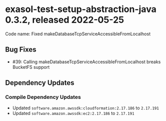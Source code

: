 # exasol-test-setup-abstraction-java 0.3.2, released 2022-05-25

Code name: Fixed makeDatabaseTcpServiceAccessibleFromLocalhost

## Bug Fixes

* #39: Calling makeDatabaseTcpServiceAccessibleFromLocalhost breaks BucketFS support

## Dependency Updates

### Compile Dependency Updates

* Updated `software.amazon.awssdk:cloudformation:2.17.186` to `2.17.191`
* Updated `software.amazon.awssdk:ec2:2.17.186` to `2.17.191`
